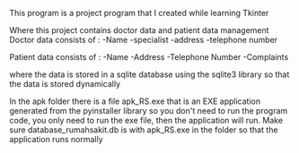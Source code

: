 This program is a project program that I created while learning Tkinter

Where this project contains doctor data and patient data management
Doctor data consists of :
-Name
-specialist
-address
-telephone number

Patient data consists of :
-Name
-Address
-Telephone Number
-Complaints

where the data is stored in a sqlite database using the sqlite3 library so that the data is stored dynamically

In the apk folder there is a file apk_RS.exe that is an EXE application generated from the pyinstaller library so you don't need to run the program code, you only need to run the exe file, then the application will run. Make sure database_rumahsakit.db is with apk_RS.exe in the folder so that the application runs normally

